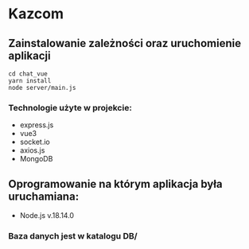 # Kazcom

## Zainstalowanie zależności oraz uruchomienie aplikacji
```
cd chat_vue
yarn install
node server/main.js
```

### Technologie użyte w projekcie:
- express.js
- vue3
- socket.io
- axios.js
- MongoDB

## Oprogramowanie na którym aplikacja była uruchamiana:
- Node.js v.18.14.0

### Baza danych jest w katalogu DB/
